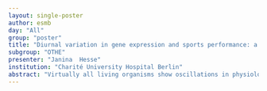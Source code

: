 ```yaml
---
layout: single-poster
author: esmb
day: "All"
group: "poster"
title: "Diurnal variation in gene expression and sports performance: a matter of timing?"
subgroup: "OTHE"
presenter: "Janina  Hesse"
institution: "Charité University Hospital Berlin"
abstract: "Virtually all living organisms show oscillations in physiology that track the daily rhythm of light and darkness. In humans, not only the sleep-wake cycle has a period of about 24 hours, also basic physiological and cellular processes such as core-body temperature, cortisol levels or cell cycle and metabolism oscillate accordingly. While circadian oscillations are well studied at many levels from genes to behaviour, the impact of the molecular profile on the behavioural output has so far been hardly studied in humans. With the aim to establish a relation between genes and behaviour, we analysed time series data sets of gene expression and sports performance from the same human subjects. Gene expression of two specific core-clock genes, measured via RT-PCR, shows circadian variation in samples of bodily fluids, which constitutes a practical source for human genetic material. Sports performance was evaluated by a set of three standardized tests probing strength and endurance. While we find overall best sports performance in the afternoon, the individual best performance times, which show larger variations, can be predicted by a machine learning approach. Besides best performance time, the variance in sports performance over the day is of interest. Here we discuss our latest findings in the field and their putative benefit for professional athletes, as well as their general implications for our well-being."
---
```


